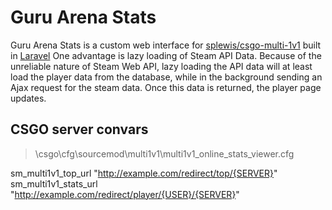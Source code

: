 # Guru Arena Stats

Guru Arena Stats is a custom web interface for [splewis/csgo-multi-1v1](https://github.com/splewis/csgo-multi-1v1) built in [Laravel](http://laravel.com/)
One advantage is lazy loading of Steam API Data. Because of the unreliable nature of Steam Web API, lazy loading the API data will at least load the player data from the database, while in the background sending an Ajax request for the steam data. Once this data is returned, the player page updates.

## CSGO server convars
>\csgo\cfg\sourcemod\multi1v1\multi1v1_online_stats_viewer.cfg 

sm_multi1v1_top_url "http://example.com/redirect/top/{SERVER}"
sm_multi1v1_stats_url "http://example.com/redirect/player/{USER}/{SERVER}"
